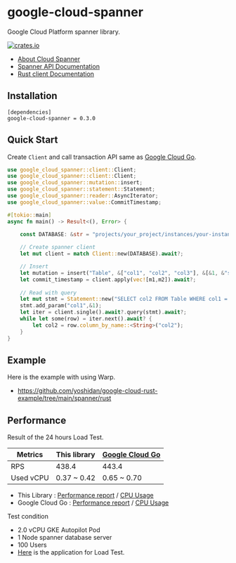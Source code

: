 # google-cloud-spanner

Google Cloud Platform spanner library.

[![crates.io](https://img.shields.io/crates/v/google-cloud-spanner.svg)](https://crates.io/crates/google-cloud-spanner)

* [About Cloud Spanner](https://cloud.google.com/spanner/)
* [Spanner API Documentation](https://cloud.google.com/spanner/docs)
* [Rust client Documentation]("https://docs.rs/google-cloud-spanner/0.3.0/google-cloud-spanner/")

## Installation

```
[dependencies]
google-cloud-spanner = 0.3.0
```

## Quick Start

Create `Client` and call transaction API same as [Google Cloud Go](https://github.com/googleapis/google-cloud-go/tree/main/spanner).

```rust
use google_cloud_spanner::client::Client;
use google_cloud_spanner::client::Client;
use google_cloud_spanner::mutation::insert;
use google_cloud_spanner::statement::Statement;
use google_cloud_spanner::reader::AsyncIterator;
use google_cloud_spanner::value::CommitTimestamp;

#[tokio::main]
async fn main() -> Result<(), Error> {

    const DATABASE: &str = "projects/your_project/instances/your-instance/databases/your-database";
   
    // Create spanner client
    let mut client = match Client::new(DATABASE).await?;

    // Insert 
    let mutation = insert("Table", &["col1", "col2", "col3"], &[&1, &"strvalue", &CommitTimestamp::new()]);
    let commit_timestamp = client.apply(vec![m1,m2]).await?;
    
    // Read with query
    let mut stmt = Statement::new("SELECT col2 FROM Table WHERE col1 = @col1");
    stmt.add_param("col1",&1);
    let iter = client.single().await?.query(stmt).await?;
    while let some(row) = iter.next().await? {
        let col2 = row.column_by_name::<String>("col2");
    }
}
```

## Example
Here is the example with using Warp.
* https://github.com/yoshidan/google-cloud-rust-example/tree/main/spanner/rust

## Performance 

Result of the 24 hours Load Test.

| Metrics | This library | [Google Cloud Go](https://github.com/googleapis/google-cloud-go/tree/main/spanner) | 
| -------- | ----------------| ----------------- |
| RPS | 438.4 | 443.4 |
| Used vCPU | 0.37 ~ 0.42 | 0.65 ~ 0.70 |

* This Library : [Performance report](https://storage.googleapis.com/0432808zbaeatxa/report_1637760853.008414.html) / [CPU Usage](https://storage.googleapis.com/0432808zbaeatxa/CPU%20(6).png)
* Google Cloud Go : [Performance report](https://storage.googleapis.com/0432808zbaeatxa/report_1637673736.2540932.html) / [CPU Usage](https://storage.googleapis.com/0432808zbaeatxa/CPU%20(5).png)

Test condition 
* 2.0 vCPU GKE Autopilot Pod
* 1 Node spanner database server
* 100 Users
* [Here](https://github.com/yoshidan/google-cloud-rust-example/tree/main/spanner) is the application for Load Test.